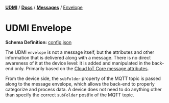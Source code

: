 [**UDMI**](../../) / [**Docs**](../) / [**Messages**](./) / [Envelope](#)

# UDMI Envelope

**Schema Definition:** [config.json](../../schema/envelope.json)

The UDMI `envelope` is not a message itself, but the attributes and other information that
is delivered along with a message. There is no direct awareness of it at the device level: it is
added and manipulated in the back-end only. Primarily based on the
[Cloud IoT Core message attributes](https://cloud.google.com/iot/docs/how-tos/mqtt-bridge#publishing_telemetry_events).

From the device side, the `subFolder` property of the MQTT topic is passed along to the message
envelope, which allows the back-end to properly categorize and process data. A device does not need
to do anything other than specify the correct `subFolder` postfix of the MQTT topic.
